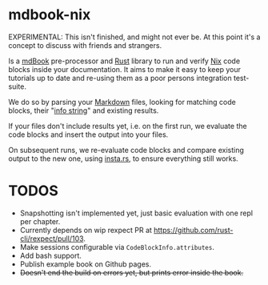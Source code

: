 # mdbook-nix 

EXPERIMENTAL: This isn't finished, and might not ever be. At this point it's
a concept to discuss with friends and strangers.

Is a [mdBook][mdbook] pre-processor and [Rust][rust] library to run and verify
[Nix][nix] code blocks inside your documentation. It aims to make it easy to
keep your tutorials up to date and re-using them as a poor persons integration
test-suite.

We do so by parsing your [Markdown][gfm] files, looking for matching code blocks,
their "[info string][gfm-info-string]" and existing results.

If your files don't include results yet, i.e. on the first run, we evaluate the
code blocks and insert the output into your files.

On subsequent runs, we re-evaluate code blocks and compare existing output
to the new one, using [insta.rs][insta], to ensure everything still works.

# TODOS

- Snapshotting isn't implemented yet, just basic evaluation with one repl
  per chapter.
- Currently depends on wip rexpect PR at https://github.com/rust-cli/rexpect/pull/103.
- Make sessions configurable via `CodeBlockInfo.attributes`.
- Add bash support.
- Publish example book on Github pages.
- ~~Doesn't end the build on errors yet, but prints error inside the book.~~



[mdbook]: https://rust-lang.github.io/mdBook/
[rust]: https://www.rust-lang.org/
[nix]: https://nixos.org/
[gfm]: https://github.github.com/gfm/#what-is-github-flavored-markdown-
[gfm-info-string]: https://github.github.com/gfm/#info-string
[insta]: https://insta.rs/
